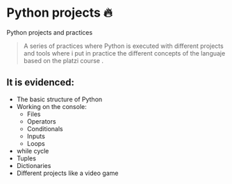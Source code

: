 # Python projects 🔥
Python projects and practices

>A series of practices where Python is executed with different projects and tools where i put in practice the different concepts of the languaje based on the platzi course .

## It is evidenced:
* The basic structure of Python
* Working on the console:
	* Files
	* Operators 
	* Conditionals
	* Inputs
	* Loops
* while cycle
* Tuples
* Dictionaries
* Different projects like a video game 
